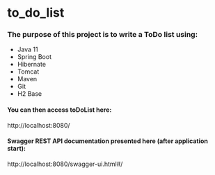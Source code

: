 # to_do_list

### The purpose of this project is to write a ToDo list using: 
- Java 11
- Spring Boot
- Hibernate
- Tomcat
- Maven
- Git 
- H2 Base

#### You can then access toDoList here:
http://localhost:8080/

#### Swagger REST API documentation presented here (after application start):
http://localhost:8080/swagger-ui.html#/